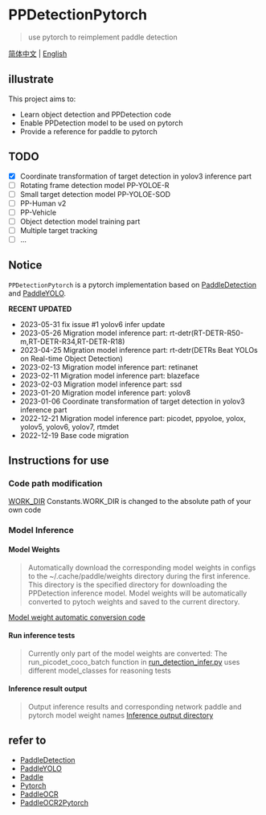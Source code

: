 # PPDetectionPytorch

> use pytorch to reimplement paddle detection

[简体中文](README_cn.md) | [English](README_en.md)

## illustrate
This project aims to:
- Learn object detection and PPDetection code
- Enable PPDetection model to be used on pytorch
- Provide a reference for paddle to pytorch

## TODO
- [x] Coordinate transformation of target detection in yolov3 inference part
- [ ] Rotating frame detection model PP-YOLOE-R
- [ ] Small target detection model PP-YOLOE-SOD
- [ ] PP-Human v2
- [ ] PP-Vehicle
- [ ] Object detection model training part
- [ ] Multiple target tracking
- [ ] ...

## Notice

`PPDetectionPytorch` is a pytorch implementation based on [PaddleDetection](https://github.com/PaddlePaddle/PaddleDetection) and [PaddleYOLO](https://github.com/PaddlePaddle/PaddleYOLO).

**RECENT UPDATED**

- 2023-05-31 fix issue #1 yolov6 infer update
- 2023-05-26 Migration model inference part: rt-detr(RT-DETR-R50-m,RT-DETR-R34,RT-DETR-R18)
- 2023-04-25 Migration model inference part: rt-detr(DETRs Beat YOLOs on Real-time Object Detection)
- 2023-02-13 Migration model inference part: retinanet
- 2023-02-11 Migration model inference part: blazeface
- 2023-02-03 Migration model inference part: ssd
- 2023-01-20 Migration model inference part: yolov8
- 2023-01-06 Coordinate transformation of target detection in yolov3 inference part
- 2022-12-21 Migration model inference part: picodet, ppyoloe, yolox, yolov5, yolov6, yolov7, rtmdet
- 2022-12-19 Base code migration

## Instructions for use

### Code path modification

[WORK_DIR](./ppdettorch/utils/constant.py)  Constants.WORK_DIR is changed to the absolute path of your own code

### Model Inference
#### Model Weights
> Automatically download the corresponding model weights in configs to the ~/.cache/paddle/weights directory during the first inference. This directory is the specified directory for downloading the PPDetection inference model.
> Model weights will be automatically converted to pytoch weights and saved to the current directory.

[Model weight automatic conversion code](./ppdettorch/process/transform/convert_paddle_detection_to_torch.py)
#### Run inference tests
> Currently only part of the model weights are converted:
The run_picodet_coco_batch function in [run_detection_infer.py](./tests/process/infer/run_detection_infer.py) uses different model_classes for reasoning tests
>

#### Inference result output
> Output inference results and corresponding network paddle and pytorch model weight names
[Inference output directory](./outputs/models/detection)


## refer to

- [PaddleDetection](https://github.com/PaddlePaddle/PaddleDetection)
- [PaddleYOLO](https://github.com/PaddlePaddle/PaddleYOLO)
- [Paddle](https://github.com/PaddlePaddle)
- [Pytorch](https://pytorch.org/)
- [PaddleOCR](https://github.com/PaddlePaddle/PaddleOCR)
- [PaddleOCR2Pytorch](https://github.com/frotms/PaddleOCR2Pytorch)
